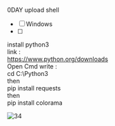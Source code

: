0DAY upload shell 


- [ ]  Windows
- [ ]  
install python3 <br>
link :<br>
https://www.python.org/downloads<br>
Open Cmd write :<br> 
cd C:\Python3 <br>
then<br>
pip install requests<br>
then<br>
pip install colorama<br>

![34](https://user-images.githubusercontent.com/72355033/122796114-b2cbf280-d2c6-11eb-96c8-c53f3d16dcf1.jpg)
